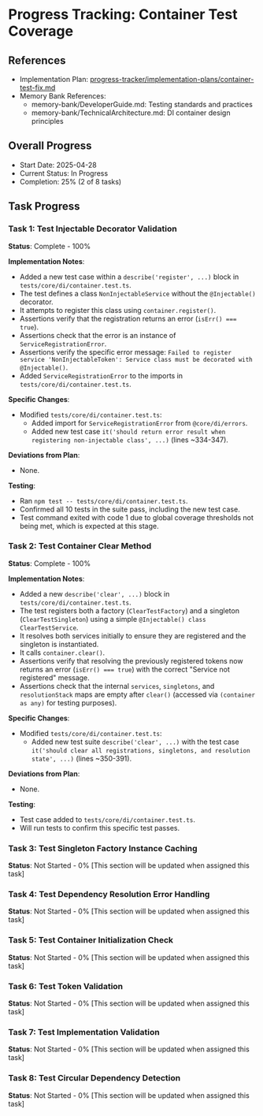 # Progress Tracking: Container Test Coverage

## References

- Implementation Plan: [progress-tracker/implementation-plans/container-test-fix.md](../implementation-plans/container-test-fix.md)
- Memory Bank References:
  - memory-bank/DeveloperGuide.md: Testing standards and practices
  - memory-bank/TechnicalArchitecture.md: DI container design principles

## Overall Progress

- Start Date: 2025-04-28
- Current Status: In Progress
- Completion: 25% (2 of 8 tasks)

## Task Progress

### Task 1: Test Injectable Decorator Validation

**Status**: Complete - 100%

**Implementation Notes**:

- Added a new test case within a `describe('register', ...)` block in `tests/core/di/container.test.ts`.
- The test defines a class `NonInjectableService` without the `@Injectable()` decorator.
- It attempts to register this class using `container.register()`.
- Assertions verify that the registration returns an error (`isErr() === true`).
- Assertions check that the error is an instance of `ServiceRegistrationError`.
- Assertions verify the specific error message: `Failed to register service 'NonInjectableToken': Service class must be decorated with @Injectable()`.
- Added `ServiceRegistrationError` to the imports in `tests/core/di/container.test.ts`.

**Specific Changes**:

- Modified `tests/core/di/container.test.ts`:
  - Added import for `ServiceRegistrationError` from `@core/di/errors`.
  - Added new test case `it('should return error result when registering non-injectable class', ...)` (lines ~334-347).

**Deviations from Plan**:

- None.

**Testing**:

- Ran `npm test -- tests/core/di/container.test.ts`.
- Confirmed all 10 tests in the suite pass, including the new test case.
- Test command exited with code 1 due to global coverage thresholds not being met, which is expected at this stage.

### Task 2: Test Container Clear Method

**Status**: Complete - 100%

**Implementation Notes**:

- Added a new `describe('clear', ...)` block in `tests/core/di/container.test.ts`.
- The test registers both a factory (`ClearTestFactory`) and a singleton (`ClearTestSingleton`) using a simple `@Injectable() class ClearTestService`.
- It resolves both services initially to ensure they are registered and the singleton is instantiated.
- It calls `container.clear()`.
- Assertions verify that resolving the previously registered tokens now returns an error (`isErr() === true`) with the correct "Service not registered" message.
- Assertions check that the internal `services`, `singletons`, and `resolutionStack` maps are empty after `clear()` (accessed via `(container as any)` for testing purposes).

**Specific Changes**:

- Modified `tests/core/di/container.test.ts`:
  - Added new test suite `describe('clear', ...)` with the test case `it('should clear all registrations, singletons, and resolution state', ...)` (lines ~350-391).

**Deviations from Plan**:

- None.

**Testing**:

- Test case added to `tests/core/di/container.test.ts`.
- Will run tests to confirm this specific test passes.

### Task 3: Test Singleton Factory Instance Caching

**Status**: Not Started - 0%
[This section will be updated when assigned this task]

### Task 4: Test Dependency Resolution Error Handling

**Status**: Not Started - 0%
[This section will be updated when assigned this task]

### Task 5: Test Container Initialization Check

**Status**: Not Started - 0%
[This section will be updated when assigned this task]

### Task 6: Test Token Validation

**Status**: Not Started - 0%
[This section will be updated when assigned this task]

### Task 7: Test Implementation Validation

**Status**: Not Started - 0%
[This section will be updated when assigned this task]

### Task 8: Test Circular Dependency Detection

**Status**: Not Started - 0%
[This section will be updated when assigned this task]
